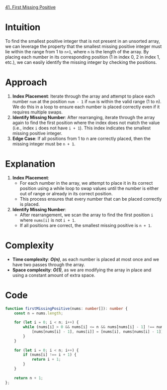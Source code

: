 [41. First Missing Positive](https://leetcode.com/problems/first-missing-positive/)

# Intuition
To find the smallest positive integer that is not present in an unsorted array, we can leverage the property that the smallest missing positive integer must lie within the range from 1 to `n+1`, where `n` is the length of the array. By placing each number in its corresponding position (1 in index 0, 2 in index 1, etc.), we can easily identify the missing integer by checking the positions.

# Approach
1. **Index Placement**: Iterate through the array and attempt to place each number `num` at the position `num - 1` if `num` is within the valid range (1 to n). We do this in a loop to ensure each number is placed correctly even if it requires multiple swaps.
2. **Identify Missing Number**: After rearranging, iterate through the array again to find the first position where the index does not match the value (i.e., index `i` does not have `i + 1`). This index indicates the smallest missing positive integer.
3. **Edge Case**: If all positions from 1 to n are correctly placed, then the missing integer must be `n + 1`.

# Explanation
1. **Index Placement**:
   - For each number in the array, we attempt to place it in its correct position using a while loop to swap values until the number is either out of range or already in its correct position.
   - This process ensures that every number that can be placed correctly is placed.
2. **Identify Missing Number**:
   - After rearrangement, we scan the array to find the first position `i` where `nums[i]` is not `i + 1`.
   - If all positions are correct, the smallest missing positive is `n + 1`.

# Complexity
- **Time complexity**: ***O(n)***, as each number is placed at most once and we have two passes through the array.
- **Space complexity**: ***O(1)***, as we are modifying the array in place and using a constant amount of extra space.

# Code
```typescript
function firstMissingPositive(nums: number[]): number {
    const n = nums.length;
    
    for (let i = 0; i < n; i++) {
        while (nums[i] > 0 && nums[i] <= n && nums[nums[i] - 1] !== nums[i]) {
            [nums[nums[i] - 1], nums[i]] = [nums[i], nums[nums[i] - 1]];
        }
    }
    
    for (let i = 0; i < n; i++) {
        if (nums[i] !== i + 1) {
            return i + 1;
        }
    }
    
    return n + 1;
};

```
